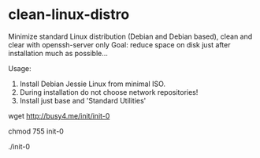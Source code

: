 # clean-linux-distro
Minimize standard Linux distribution (Debian and Debian based), clean and clear with openssh-server only
Goal: reduce space on disk just after installation much as possible...

Usage:
1. Install Debian Jessie Linux from minimal ISO.
2. During installation do not choose network repositories!
3. Install just base and 'Standard Utilities'

wget http://busy4.me/init/init-0

chmod 755 init-0

./init-0
